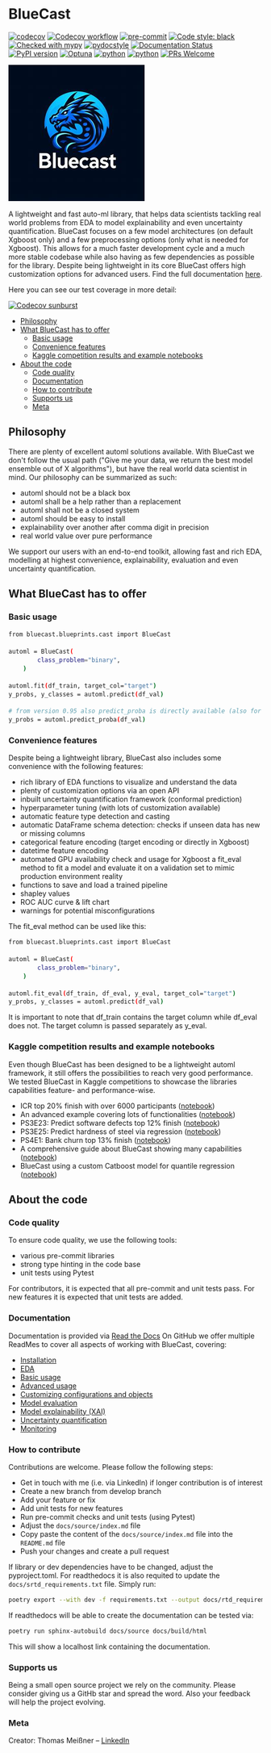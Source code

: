 # BlueCast

[![codecov](https://codecov.io/gh/ThomasMeissnerDS/BlueCast/branch/main/graph/badge.svg?token=XRIS04O097)](https://codecov.io/gh/ThomasMeissnerDS/BlueCast)
[![Codecov workflow](https://github.com/ThomasMeissnerDS/BlueCast/actions/workflows/workflow.yaml/badge.svg)](https://github.com/ThomasMeissnerDS/BlueCast/actions/workflows/workflow.yaml)
[![pre-commit](https://img.shields.io/badge/pre--commit-enabled-brightgreen?logo=pre-commit&logoColor=white)](https://github.com/pre-commit/pre-commit)
[![Code style: black](https://img.shields.io/badge/code%20style-black-000000.svg)](https://github.com/psf/black)
[![Checked with mypy](http://www.mypy-lang.org/static/mypy_badge.svg)](http://mypy-lang.org/)
[![pydocstyle](https://img.shields.io/badge/pydocstyle-enabled-AD4CD3)](http://www.pydocstyle.org/en/stable/)
[![Documentation Status](https://readthedocs.org/projects/bluecast/badge/?version=latest)](https://bluecast.readthedocs.io/en/latest/?badge=latest)
[![PyPI version](https://badge.fury.io/py/bluecast.svg)](https://pypi.python.org/pypi/bluecast/)
[![Optuna](https://img.shields.io/badge/Optuna-integrated-blue)](https://optuna.org)
[![python](https://img.shields.io/badge/Python-3.9-3776AB.svg?style=flat&logo=python&logoColor=white)](https://www.python.org)
[![python](https://img.shields.io/badge/Python-3.10-3776AB.svg?style=flat&logo=python&logoColor=white)](https://www.python.org)
[![PRs Welcome](https://img.shields.io/badge/PRs-welcome-brightgreen.svg?style=flat-square)](http://makeapullrequest.com)

![BlueCast](docs/source/bluecast_dragon_logo_5.jpeg)

A lightweight and fast auto-ml library, that helps data scientists
tackling real world problems from EDA to model explainability
and even uncertainty quantification.
BlueCast focuses on a few model architectures (on default Xgboost
only) and a few preprocessing options (only what is
needed for Xgboost). This allows for a much faster development
cycle and a much more stable codebase while also having as few dependencies
as possible for the library. Despite being lightweight in its core BlueCast
offers high customization options for advanced users. Find
the full documentation [here](https://bluecast.readthedocs.io/en/latest/).

Here you can see our test coverage in more detail:

[![Codecov sunburst](https://codecov.io/gh/ThomasMeissnerDS/BlueCast/graphs/sunburst.svg?token=XRIS04O097)](https://codecov.io/gh/ThomasMeissnerDS/BlueCast/graphs/sunburst.svg?token=XRIS04O097)

<!-- toc -->

* [Philosophy](#philosophy)
* [What BlueCast has to offer](#what-bluecast-has-to-offer)
  * [Basic usage](#basic-usage)
  * [Convenience features](#convenience-features)
  * [Kaggle competition results and example notebooks](#kaggle-competition-results-and-example-notebooks)
* [About the code](#about-the-code)
  * [Code quality](#code-quality)
  * [Documentation](#documentation)
  * [How to contribute](#how-to-contribute)
  * [Supports us](#supports-us)
  * [Meta](#meta)

<!-- tocstop -->

## Philosophy

There are plenty of excellent automl solutions available.
With BlueCast we don't follow the usual path ("Give me your data, we return the
best model ensemble out of X algorithms"), but have the real world data
scientist in mind. Our philosophy can be summarized as such:

* automl should not be a black box
* automl shall be a help rather than a replacement
* automl shall not be a closed system
* automl should be easy to install
* explainability over another after comma digit in precision
* real world value over pure performance

We support our users with an end-to-end toolkit, allowing fast and rich EDA,
modelling at highest convenience, explainability, evaluation and even
uncertainty quantification.

## What BlueCast has to offer

### Basic usage

```sh
from bluecast.blueprints.cast import BlueCast

automl = BlueCast(
        class_problem="binary",
    )

automl.fit(df_train, target_col="target")
y_probs, y_classes = automl.predict(df_val)

# from version 0.95 also predict_proba is directly available (also for BlueCastCV)
y_probs = automl.predict_proba(df_val)
```

### Convenience features

Despite being a lightweight library, BlueCast also includes some convenience
with the following features:

* rich library of EDA functions to visualize and understand the data
* plenty of customization options via an open API
* inbuilt uncertainty quantification framework (conformal prediction)
* hyperparameter tuning (with lots of customization available)
* automatic feature type detection and casting
* automatic DataFrame schema detection: checks if unseen data has new or
  missing columns
* categorical feature encoding (target encoding or directly in Xgboost)
* datetime feature encoding
* automated GPU availability check and usage for Xgboost
  a fit_eval method to fit a model and evaluate it on a validation set
  to mimic production environment reality
* functions to save and load a trained pipeline
* shapley values
* ROC AUC curve & lift chart
* warnings for potential misconfigurations

The fit_eval method can be used like this:

```sh
from bluecast.blueprints.cast import BlueCast

automl = BlueCast(
        class_problem="binary",
    )

automl.fit_eval(df_train, df_eval, y_eval, target_col="target")
y_probs, y_classes = automl.predict(df_val)
```

It is important to note that df_train contains the target column while
df_eval does not. The target column is passed separately as y_eval.

### Kaggle competition results and example notebooks

Even though BlueCast has been designed to be a lightweight
automl framework, it still offers the possibilities to
reach very good performance. We tested BlueCast in Kaggle
competitions to showcase the libraries capabilities
feature- and performance-wise.

* ICR top 20% finish with over 6000 participants ([notebook](https://www.kaggle.com/code/thomasmeiner/icr-bluecast-automl-almost-bronze-ranks))
* An advanced example covering lots of functionalities ([notebook](https://www.kaggle.com/code/thomasmeiner/ps3e23-automl-eda-outlier-detection/notebook))
* PS3E23: Predict software defects top 12% finish ([notebook](https://www.kaggle.com/code/thomasmeiner/ps3e23-automl-eda-outlier-detection?scriptVersionId=145650820))
* PS3E25: Predict hardness of steel via regression ([notebook](https://www.kaggle.com/code/thomasmeiner/ps3e25-bluecast-automl?scriptVersionId=153347618))
* PS4E1: Bank churn top 13% finish ([notebook](https://www.kaggle.com/code/thomasmeiner/ps4e1-eda-feature-engineering-modelling?scriptVersionId=158121062))
* A comprehensive guide about BlueCast showing many capabilities ([notebook](https://www.kaggle.com/code/thomasmeiner/ps4e3-bluecast-a-comprehensive-overview))
* BlueCast using a custom Catboost model for quantile regression ([notebook](https://www.kaggle.com/code/thomasmeiner/birth-weight-with-bluecast-catboost))

## About the code

### Code quality

To ensure code quality, we use the following tools:

* various pre-commit libraries
* strong type hinting in the code base
* unit tests using Pytest

For contributors, it is expected that all pre-commit and unit tests pass.
For new features it is expected that unit tests are added.

### Documentation

Documentation is provided via [Read the Docs](https://bluecast.readthedocs.io/en/latest/)
On GitHub we offer multiple ReadMes to cover all aspects of working
with BlueCast, covering:

* [Installation](docs/source/Installation.md)
* [EDA](docs/source/EDA.md)
* [Basic usage](Basic%20usage.md)
* [Advanced usage](Advanced%20usage.md)
* [Customizing configurations and objects](Customizing%20configurations%20and%20objects.md)
* [Model evaluation](Model%20evaluation.md)
* [Model explainability (XAI)](Model%20explainability%20(XAI).md)
* [Uncertainty quantification](Uncertainty%20quantification.md)
* [Monitoring](docs/source/Monitoring.md)

### How to contribute

Contributions are welcome. Please follow the following steps:

* Get in touch with me (i.e. via LinkedIn) if longer contribution is of interest
* Create a new branch from develop branch
* Add your feature or fix
* Add unit tests for new features
* Run pre-commit checks and unit tests (using Pytest)
* Adjust the `docs/source/index.md` file
* Copy paste the content of the `docs/source/index.md` file into the
  `README.md` file
* Push your changes and create a pull request

If library or dev dependencies have to be changed, adjust the pyproject.toml.
For readthedocs it is also requited to update the
`docs/srtd_requirements.txt` file. Simply run:

```sh
poetry export --with dev -f requirements.txt --output docs/rtd_requirements.txt
```

If readthedocs will be able to create the documentation can be tested via:

```sh
poetry run sphinx-autobuild docs/source docs/build/html
```

This will show a localhost link containing the documentation.

### Supports us

Being a small open source project we rely on the community. Please
consider giving us a GitHb star and spread the word. Also your feedback
will help the project evolving.

### Meta

Creator: Thomas Meißner – [LinkedIn](https://www.linkedin.com/in/thomas-mei%C3%9Fner-m-a-3808b346)
